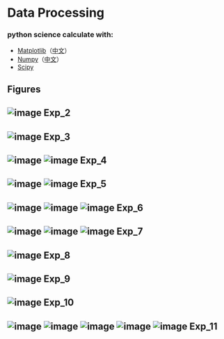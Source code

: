 # Data Processing
### python science calculate with:
- [Matplotlib](https://matplotlib.org/)（[中文](https://www.matplotlib.org.cn/)）
- [Numpy](https://numpy.org/)（[中文](https://www.numpy.org.cn/)）
- [Scipy](https://docs.scipy.org/doc/scipy/reference/)
## Figures
![image](https://github.com/Tseing/data_processing/blob/master/images/exp2.png)
Exp_2
----
![image](https://github.com/Tseing/data_processing/blob/master/images/exp3.png)
Exp_3
----
![image](https://github.com/Tseing/data_processing/blob/master/images/exp4_0.png)
![image](https://github.com/Tseing/data_processing/blob/master/images/exp4_1.png)
Exp_4
----
![image](https://github.com/Tseing/data_processing/blob/master/images/exp5_0.png)
![image](https://github.com/Tseing/data_processing/blob/master/images/exp5_1.png)
Exp_5
----
![image](https://github.com/Tseing/data_processing/blob/master/images/exp6_0.png)
![image](https://github.com/Tseing/data_processing/blob/master/images/exp6_1.png)
![image](https://github.com/Tseing/data_processing/blob/master/images/exp6_2.png)
Exp_6
----
![image](https://github.com/Tseing/data_processing/blob/master/images/exp7_0.png)
![image](https://github.com/Tseing/data_processing/blob/master/images/exp7_1.png)
![image](https://github.com/Tseing/data_processing/blob/master/images/exp7_2.png)
Exp_7
----
![image](https://github.com/Tseing/data_processing/blob/master/images/exp8.png)
Exp_8
----
![image](https://github.com/Tseing/data_processing/blob/master/images/exp9.png)
Exp_9
----
![image](https://github.com/Tseing/data_processing/blob/master/images/exp10.png)
Exp_10
----
![image](https://github.com/Tseing/data_processing/blob/master/images/exp11.png)
![image](https://github.com/Tseing/data_processing/blob/master/images/exp11_0.png)
![image](https://github.com/Tseing/data_processing/blob/master/images/exp11_1.png)
![image](https://github.com/Tseing/data_processing/blob/master/images/exp11_2.png)
![image](https://github.com/Tseing/data_processing/blob/master/images/exp11_3.png)
Exp_11
----
